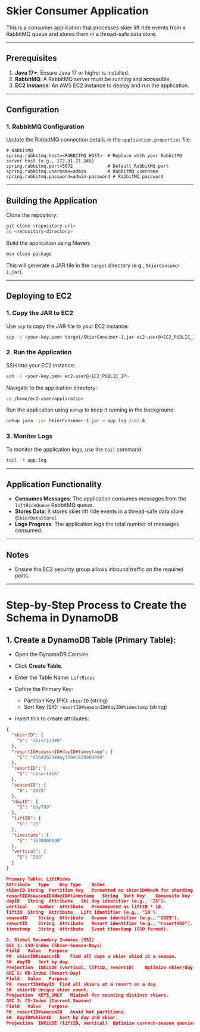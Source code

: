# Skier Consumer Application

This is a consumer application that processes skier lift ride events from a RabbitMQ queue and stores them in a thread-safe data store.

---

## Prerequisites

1. **Java 17+**: Ensure Java 17 or higher is installed.
2. **RabbitMQ**: A RabbitMQ server must be running and accessible.
3. **EC2 Instance**: An AWS EC2 instance to deploy and run the application.

---

## Configuration

### 1. RabbitMQ Configuration

Update the RabbitMQ connection details in the `application.properties` file:

```properties
# RabbitMQ
spring.rabbitmq.host=<RABBITMQ_HOST>  # Replace with your RabbitMQ server host (e.g., 172.31.21.245)
spring.rabbitmq.port=5672             # Default RabbitMQ port
spring.rabbitmq.username=admin        # RabbitMQ username
spring.rabbitmq.password=admin-password # RabbitMQ password
```

---

## Building the Application

Clone the repository:

```bash
git clone <repository-url>
cd <repository-directory>
```

Build the application using Maven:

```bash
mvn clean package
```

This will generate a JAR file in the `target` directory (e.g., `SkierConsumer-1.jar`).

---

## Deploying to EC2

### 1. Copy the JAR to EC2

Use `scp` to copy the JAR file to your EC2 instance:

```bash
scp -i <your-key.pem> target/SkierConsumer-1.jar ec2-user@<EC2_PUBLIC_IP>:/home/ec2-user/application/
```

### 2. Run the Application

SSH into your EC2 instance:

```bash
ssh -i <your-key.pem> ec2-user@<EC2_PUBLIC_IP>
```

Navigate to the application directory:

```bash
cd /home/ec2-user/application
```

Run the application using `nohup` to keep it running in the background:

```bash
nohup java -jar SkierConsumer-1.jar > app.log 2>&1 &
```

### 3. Monitor Logs

To monitor the application logs, use the `tail` command:

```bash
tail -f app.log
```

---

## Application Functionality

- **Consumes Messages**: The application consumes messages from the `liftRideQueue` RabbitMQ queue.
- **Stores Data**: It stores skier lift ride events in a thread-safe data store (`SkierDataStore`).
- **Logs Progress**: The application logs the total number of messages consumed.

---

## Notes

- Ensure the EC2 security group allows inbound traffic on the required ports.

---

# Step-by-Step Process to Create the Schema in DynamoDB

## 1. Create a DynamoDB Table (Primary Table):

- Open the DynamoDB Console.
- Click **Create Table**.
- Enter the Table Name: `LiftRides`
- Define the Primary Key:
  - Partition Key (PK): `skierID` (string)
  - Sort Key (SK): `resortID#seasonID#dayID#timestamp` (string)

- Insert this to create attributes:
```json
{
  "skierID": {
    "S": "skier123#0"
  },
  "resortID#seasonID#dayID#timestamp": {
    "S": "456#2025#day789#1630000000"
  },
  "resortID": {
    "S": "resort456"
  },
  "seasonID": {
    "S": "2025"
  },
  "dayID": {
    "S": "day789"
  },
  "liftID": {
    "S": "25"
  },
  "timestamp": {
    "S": "1630000000"
  },
  "vertical": {
    "S": "250"
  }
}

Primary Table: LiftRides
Attribute	Type	Key Type	Notes
skierID	String	Partition Key	Formatted as skierID#Hash for sharding.
resortID#seasonID#dayID#timestamp	String	Sort Key	Composite key for range queries.
dayID	String	Attribute	Ski day identifier (e.g., "25").
vertical	Number	Attribute	Precomputed as liftID * 10.
liftID	String	Attribute	Lift identifier (e.g., "10").
seasonID	String	Attribute	Season identifier (e.g., "2025").
resortID	String	Attribute	Resort identifier (e.g., "resort456").
timestamp	String	Attribute	Event timestamp (ISO format).

2. Global Secondary Indexes (GSI)
GSI 1: SSD-Index (Skier-Season-Days)
Field	Value	Purpose
PK	skierID#seasonID	Find all days a skier skied in a season.
SK	dayID	Sort by day.
Projection	INCLUDE (vertical, liftID, resortID)	Optimize skier/day queries.
GSI 2: RD-Index (Resort-Day)
Field	Value	Purpose
PK	resortID#dayID	Find all skiers at a resort on a day.
SK	skierID	Unique skier count.
Projection	KEYS_ONLY	Minimal for counting distinct skiers.
GSI 3: CS-Index (Current Season)
Field	Value	Purpose
PK	resortID#seasonID	Avoid hot partitions.
SK	dayID#skierID	Sort by day and skier.
Projection	INCLUDE (liftID, vertical)	Optimize current-season queries.
